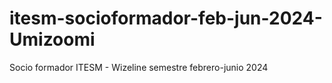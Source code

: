 # itesm-socioformador-feb-jun-2024-Umizoomi
Socio formador ITESM - Wizeline semestre febrero-junio 2024
